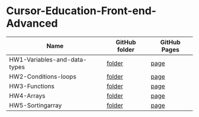 # Cursor-Education-Front-end-Advanced

Name | GitHub folder | GitHub Pages
-----|---------------|-------------
HW1-Variables-and-data-types | [folder](https://github.com/SergiyGurshal/Cursor-Education-Front-end-Advanced/tree/main/HW1-Variables-and-data-types) | [page](https://sergiygurshal.github.io/Cursor-Education-Front-end-Advanced/HW1-Variables-and-data-types/)
HW2-Сonditions-loops | [folder](https://github.com/SergiyGurshal/Cursor-Education-Front-end-Advanced/tree/main/HW2-%D0%A1onditions-loops) | [page](https://sergiygurshal.github.io/Cursor-Education-Front-end-Advanced/HW2-%D0%A1onditions-loops/)
HW3-Functions | [folder](https://github.com/SergiyGurshal/Cursor-Education-Front-end-Advanced/tree/main/HW3-Functions) | [page](https://sergiygurshal.github.io/Cursor-Education-Front-end-Advanced/HW3-Functions/)
HW4-Arrays | [folder](https://github.com/SergiyGurshal/Cursor-Education-Front-end-Advanced/tree/main/HW4-Arrays) | [page](https://sergiygurshal.github.io/Cursor-Education-Front-end-Advanced/HW4-Arrays/)
HW5-Sortingarray | [folder](https://github.com/SergiyGurshal/Cursor-Education-Front-end-Advanced/tree/main/HW5-Sortingarray) | [page](https://sergiygurshal.github.io/Cursor-Education-Front-end-Advanced/HW5-Sortingarray/)
